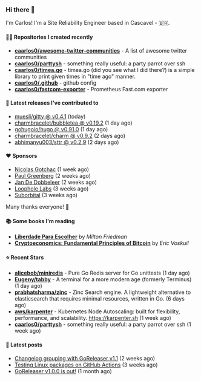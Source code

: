 ### Hi there 👋

I'm Carlos! I'm a Site Reliability Engineer based in Cascavel - 🇧🇷.

#### 👨‍💻 Repositories I created recently
- **[caarlos0/awesome-twitter-communities](https://github.com/caarlos0/awesome-twitter-communities)** - A list of awesome twitter communities
- **[caarlos0/parttysh](https://github.com/caarlos0/parttysh)** - something really useful: a party parrot over ssh
- **[caarlos0/timea.go](https://github.com/caarlos0/timea.go)** - timea.go (did you see what I did there?) is a simple library to print given times in &#34;time ago&#34; manner.
- **[caarlos0/.github](https://github.com/caarlos0/.github)** - github config
- **[caarlos0/fastcom-exporter](https://github.com/caarlos0/fastcom-exporter)** - Prometheus Fast.com exporter

#### 🚀 Latest releases I've contributed to


- [muesli/gitty @ v0.4.1](https://github.com/muesli/gitty/releases/tag/v0.4.1) (today)
- [charmbracelet/bubbletea @ v0.19.2](https://github.com/charmbracelet/bubbletea/releases/tag/v0.19.2) (1 day ago)
- [gohugoio/hugo @ v0.91.0](https://github.com/gohugoio/hugo/releases/tag/v0.91.0) (1 day ago)
- [charmbracelet/charm @ v0.9.2](https://github.com/charmbracelet/charm/releases/tag/v0.9.2) (2 days ago)
- [abhimanyu003/sttr @ v0.2.9](https://github.com/abhimanyu003/sttr/releases/tag/v0.2.9) (2 days ago)

#### ❤️ Sponsors
- [Nicolas Gotchac](https://github.com/ngotchac) (1 week ago)
- [Paul Greenberg](https://github.com/greenpau) (2 weeks ago)
- [Jan De Dobbeleer](https://github.com/JanDeDobbeleer) (2 weeks ago)
- [Loophole Labs](https://github.com/loopholelabs) (3 weeks ago)
- [Suborbital](https://github.com/suborbital) (3 weeks ago)

Many thanks everyone! 🙏

#### 📚 Some books I'm reading
- **[Liberdade Para Escolher](https://www.goodreads.com/book/show/17238591-liberdade-para-escolher)** by _Milton Friedman_
- **[Cryptoeconomics: Fundamental Principles of Bitcoin](https://www.goodreads.com/book/show/56919322-cryptoeconomics)** by _Eric Voskuil_

#### ⭐ Recent Stars


- **[alicebob/miniredis](https://github.com/alicebob/miniredis)** - Pure Go Redis server for Go unittests (1 day ago)
- **[Eugeny/tabby](https://github.com/Eugeny/tabby)** - A terminal for a more modern age (formerly Terminus) (1 day ago)
- **[prabhatsharma/zinc](https://github.com/prabhatsharma/zinc)** - Zinc Search engine. A lightweight alternative to elasticsearch that requires minimal resources, written in Go. (6 days ago)
- **[aws/karpenter](https://github.com/aws/karpenter)** - Kubernetes Node Autoscaling: built for flexibility, performance, and scalability. https://karpenter.sh (1 week ago)
- **[caarlos0/parttysh](https://github.com/caarlos0/parttysh)** - something really useful: a party parrot over ssh (1 week ago)

#### 📄 Latest posts
- [Changelog grouping with GoReleaser v1.1](https://carlosbecker.com/posts/goreleaser-changelog-groups/) (2 weeks ago)
- [Testing Linux packages on GitHub Actions](https://carlosbecker.com/posts/linux-pkgs-github-actions/) (3 weeks ago)
- [GoReleaser v1.0.0 is out!](https://carlosbecker.com/posts/goreleaser-v1/) (1 month ago)

